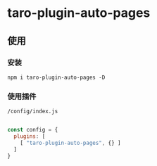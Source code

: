 # taro-plugin-auto-pages

> 

## 使用

### 安装
```
npm i taro-plugin-auto-pages -D
```

### 使用插件
`/config/index.js`

```js

const config = {
  plugins: [
    [ "taro-plugin-auto-pages", {} ]
  ]
}
```

